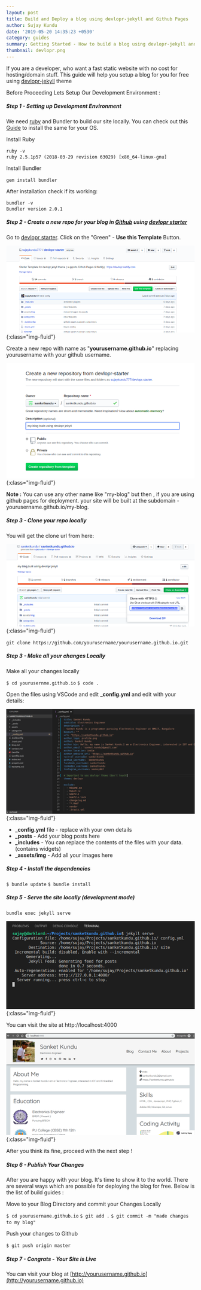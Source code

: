 ```yaml
---
layout: post
title: Build and Deploy a blog using devlopr-jekyll and Github Pages
author: Sujay Kundu
date: '2019-05-20 14:35:23 +0530'
category: guides
summary: Getting Started - How to build a blog using devlopr-jekyll and Github Pages
thumbnail: devlopr.png
---
```


If you are a developer, who want a fast static website with no cost for hosting/domain stuff. This guide will help you setup a blog for you for free using [devlopr-jekyll](https://github.com/sujaykundu777/devlopr-jekyll.git) theme

Before Proceeding Lets Setup Our Development Environment :

##### **Step 1** - Setting up Development Environment

We need [ruby](https://www.ruby-lang.org/) and Bundler to build our site locally. You can check out this [Guide](https://www.ruby-lang.org/en/downloads/) to install the same for your OS. 

Install Ruby

```
ruby -v
ruby 2.5.1p57 (2018-03-29 revision 63029) [x86_64-linux-gnu]
```
Install Bundler 

`gem install bundler`

After installation check if its working:

```
bundler -v
Bundler version 2.0.1
```


##### **Step 2** - Create a new repo for your blog in [Github](https://github.com) using [devlopr starter](https://github.com/sujaykundu777/devlopr-starter)

Go to [devlopr starter](https://github.com/sujaykundu777/devlopr-starter). Click on the "Green" - **Use this Template** Button.

![devlopr starter template](/assets/img/posts/devlopr-starter.png){:class="img-fluid"}

Create a new repo with name as "**yourusername.github.io**" replacing yourusername with your github username. 

 ![devlopr starter template](/assets/img/posts/1.png){:class="img-fluid"}


**Note :**
You can use any other name like "my-blog" but then , if you are using github pages for deployment. your site will be built at the subdomain - yourusername.github.io/my-blog. 

##### **Step 3** - Clone your repo locally 

You will get the clone url from here: 

![devlopr starter template](/assets/img/posts/3.png){:class="img-fluid"}

`git clone https://github.com/yourusername/yourusername.github.io.git`

##### **Step 3** - Make all your changes Locally 

Make all your changes locally

`$ cd yourusernme.github.io`
`$ code .`

Open the files using VSCode and edit **_config.yml** and edit with your details:

![devlopr starter template](/assets/img/posts/4.png){:class="img-fluid"}

- **_config.yml** file - replace with your own details 
- **_posts** - Add your blog posts here 
- **_includes** - You can replace the contents of the files with your data. (contains widgets)
- **_assets/img** - Add all your images here

##### **Step 4** - Install the dependencies 

`$ bundle update`
`$ bundle install`

##### **Step 5** - Serve the site locally (development mode)

`bundle exec jekyll serve`

![devlopr starter template](/assets/img/posts/5.png){:class="img-fluid"}

You can visit the site at http://localhost:4000


![devlopr starter template](/assets/img/posts/6.png){:class="img-fluid"}

After you think its fine, proceed with the next step !


##### **Step 6** - Publish Your Changes

After you are happy with your blog. It's time to show it to the world. There are several ways which are possible for deploying the blog for free. Below is the list of build guides :


Move to your Blog Directory and commit your Changes Locally

`$ cd yourusername.github.io`
`$ git add .`
`$ git commit -m "made changes to my blog"`

Push your changes to Github

`$ git push origin master`

##### **Step 7** - Congrats - Your Site is Live

You can visit your blog at [http://yourusername.github.io](http://yourusername.github.io)





